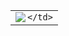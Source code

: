 <table width="100%"  border="0" cellpadding="0" cellspacing="0">
  <tr>
    <td align="center">
      <img align="left" src="https://github-readme-stats.vercel.app/api?username=le3ch-tech&show_icons=true&theme=dracula" /
    
    </td>
  </tr>
</table>
